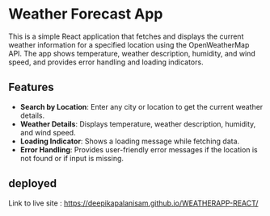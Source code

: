 # Weather Forecast App

This is a simple React application that fetches and displays the current weather information for a specified location using the OpenWeatherMap API. The app shows temperature, weather description, humidity, and wind speed, and provides error handling and loading indicators.

## Features

- **Search by Location**: Enter any city or location to get the current weather details.
- **Weather Details**: Displays temperature, weather description, humidity, and wind speed.
- **Loading Indicator**: Shows a loading message while fetching data.
- **Error Handling**: Provides user-friendly error messages if the location is not found or if input is missing.
## deployed 
 Link to live site : https://deepikapalanisam.github.io/WEATHERAPP-REACT/

